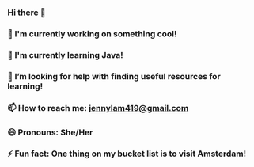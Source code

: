 ### Hi there 👋

<!--
**lam-jenny/lam-jenny** is a ✨ _special_ ✨ repository because its `README.md` (this file) appears on your GitHub profile.

Here are some ideas to get you started:

- 🔭 I’m currently working on ...
- 🌱 I’m currently learning ...
- 👯 I’m looking to collaborate on ...
- 🤔 I’m looking for help with ...
- 💬 Ask me about ...
- 📫 How to reach me: ...
- 😄 Pronouns: ...
- ⚡ Fun fact: ...
-->

### 🔭 I'm currently working on something cool!
### 🌱 I'm currently learning Java!
### 🤔 I’m looking for help with finding useful resources for learning!
### 📫 How to reach me: jennylam419@gmail.com
### 😄 Pronouns: She/Her
### ⚡ Fun fact: One thing on my bucket list is to visit Amsterdam!
